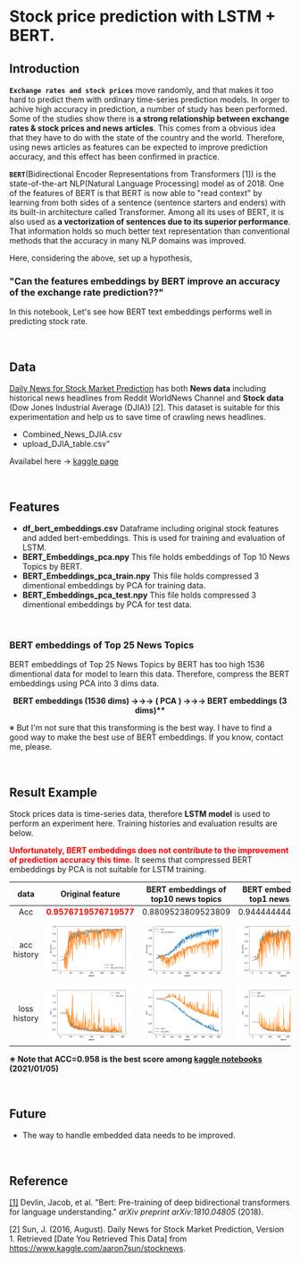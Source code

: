 # Stock price prediction with LSTM + BERT.



## Introduction

**`Exchange rates and stock prices`** move randomly, and that makes it too hard to predict them with ordinary time-series prediction models. In orger to achive high accuracy in prediction, a number of study has been performed. Some of the studies show there is **a strong relationship between exchange rates & stock prices and news articles**. This comes from a obvious idea that they have to do with the state of the country and the world. Therefore, using news articles as features can be expected to improve prediction accuracy, and this effect has been confirmed in practice.

**`BERT`**(Bidirectional Encoder Representations from Transformers [1]) is the state-of-the-art NLP(Natural Language Processing) model as of 2018. One of the features of BERT is that BERT is now able to "read context" by learning from both sides of a sentence (sentence starters and enders) with its built-in architecture called Transformer. Among all its uses of BERT, it is also used as **a vectorization of sentences due to its superior performance**. That information holds so much better text representation than conventional methods that the accuracy in many NLP domains was improved.



Here, considering the above, set up a hypothesis,


### "Can the features embeddings by BERT improve an accuracy of the exchange rate prediction??"


In this notebook, Let's see how BERT text embeddings performs well in predicting stock rate.


<br>


## Data

[Daily News for Stock Market Prediction](https://www.kaggle.com/aaron7sun/stocknews) has both **News data** including historical news headlines from Reddit WorldNews Channel and **Stock data** (Dow Jones Industrial Average (DJIA))  [2].
This dataset is suitable for this experimentation and help us to save time of crawling news headlines.

- Combined_News_DJIA.csv
- upload_DJIA_table.csv"

Availabel here → [kaggle page](https://www.kaggle.com/aaron7sun/stocknews)

<br>

## Features

- **df_bert_embeddings.csv**
  Dataframe including original stock features and added bert-embeddings. This is used for training and evaluation of LSTM.
- **BERT_Embeddings_pca.npy**
  This file holds embeddings of Top 10 News Topics by BERT.
- **BERT_Embeddings_pca_train.npy**
  This file holds compressed 3 dimentional embeddings by PCA for training data.
- **BERT_Embeddings_pca_test.npy**
  This file holds compressed 3 dimentional embeddings by PCA for test data.

<br>


### BERT embeddings of Top 25 News Topics

BERT embeddings of Top 25 News Topics by BERT has too high 1536 dimentional data for model to learn this data. Therefore, compress the BERT embeddings using PCA into 3 dims data.

<center><strong>BERT embeddings (1536 dims) →→→  ( PCA ) →→→ BERT embeddings (3 dims)**</strong></center>

※ But I'm not sure that this transforming is the best way. I have to find a good way to make the best use of BERT embeddings. If you know, contact me, please.


<br>


## Result Example

Stock prices data is time-series data, therefore **LSTM model** is used to perform an experiment here. Training histories and evaluation results are below.

**<font color="red">Unfortunately, BERT embeddings does not contribute to the improvement of prediction accuracy this time.</font>** It seems that compressed BERT embeddings by PCA is not suitable for LSTM training.

|       data        |                       Original feature                       |             BERT embeddings of top10 news topics             |             BERT embeddings of top1 news topics              |
| :---------------: | :----------------------------------------------------------: | :----------------------------------------------------------: | :----------------------------------------------------------: |
|        Acc        | <font color="red"><strong>0.9576719576719577</strong></font> |                      0.8809523809523809                      |                      0.9444444444444444                      |
|   acc  history    | ![org_acc](results/org_acc.png) | ![bert_acc](results/bert_acc.png) | ![bert_top1_acc](results/bert_top1_acc.png) |
| loss<br />history | ![org_loss](results/org_loss.png) | ![bert_loss](results/bert_loss.png) | ![bert_top1_loss](results/bert_top1_loss.png) |

**※ Note that ACC=0.958 is the best score among [kaggle notebooks](https://www.kaggle.com/aaron7sun/stocknews/notebooks) (2021/01/05)**


<br>


## Future

- The way to handle embedded data needs to be improved.


<br>


## Reference

[[1]](https://arxiv.org/abs/1810.04805) Devlin, Jacob, et al. "Bert: Pre-training of deep bidirectional transformers for language understanding." *arXiv preprint arXiv:1810.04805* (2018).

[2] Sun, J. (2016, August). Daily News for Stock Market Prediction, Version 1. Retrieved [Date You Retrieved This Data] from https://www.kaggle.com/aaron7sun/stocknews.

